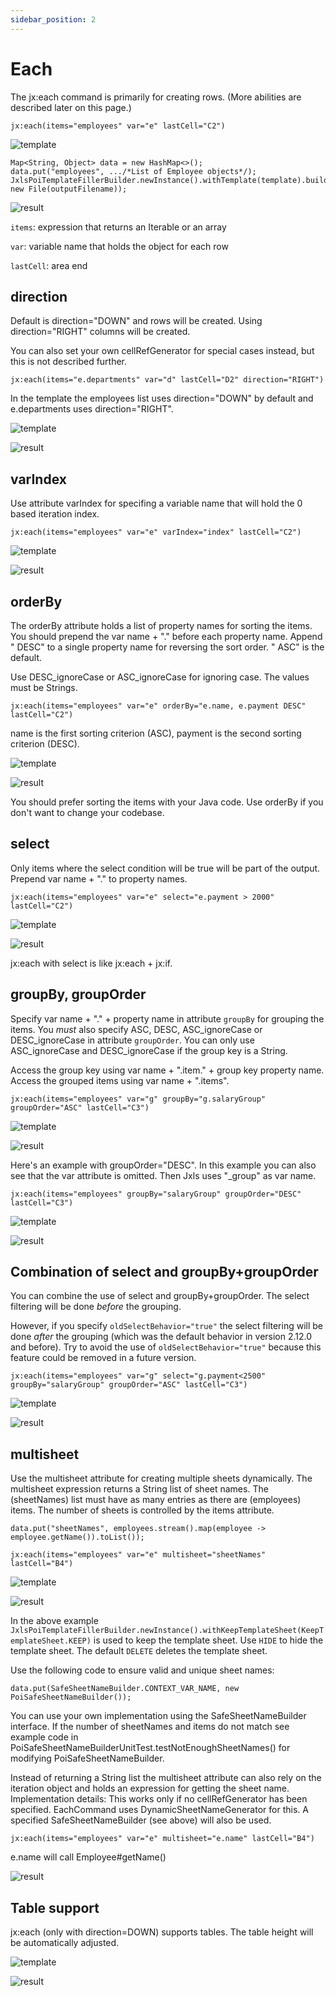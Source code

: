 ```yaml
---
sidebar_position: 2
---
```


# Each

The jx:each command is primarily for creating rows. (More abilities are described later on this page.)

```
jx:each(items="employees" var="e" lastCell="C2")
```

![template](../img/each-1.png)


```
Map<String, Object> data = new HashMap<>();
data.put("employees", .../*List of Employee objects*/);
JxlsPoiTemplateFillerBuilder.newInstance().withTemplate(template).buildAndFill(data, new File(outputFilename));
```

![result](../img/each-2.png)

`items`: expression that returns an Iterable or an array

`var`: variable name that holds the object for each row

`lastCell`: area end

## direction

Default is direction="DOWN" and rows will be created. Using direction="RIGHT" columns will be created.

You can also set your own cellRefGenerator for special cases instead, but this is not described further.

```
jx:each(items="e.departments" var="d" lastCell="D2" direction="RIGHT")
```

In the template the employees list uses direction="DOWN" by default and e.departments uses direction="RIGHT".

![template](../img/each-right-1.png)

![result](../img/each-right-2.png)

## varIndex

Use attribute varIndex for specifing a variable name that will hold the 0 based iteration index.

```
jx:each(items="employees" var="e" varIndex="index" lastCell="C2")
```

![template](../img/each-varindex-1.png)

![result](../img/each-varindex-2.png)

## orderBy

The orderBy attribute holds a list of property names for sorting the items.
You should prepend the var name + "." before each property name.
Append " DESC" to a single property name for reversing the sort order. " ASC" is the default.

Use DESC_ignoreCase or ASC_ignoreCase for ignoring case. The values must be Strings.

```
jx:each(items="employees" var="e" orderBy="e.name, e.payment DESC" lastCell="C2")
```

name is the first sorting criterion (ASC), payment is the second sorting criterion (DESC).

![template](../img/each-orderby-1.png)

![result](../img/each-orderby-2.png)

You should prefer sorting the items with your Java code. Use orderBy if you don't want to change your codebase.

## select

Only items where the select condition will be true will be part of the output. Prepend var name + "." to property names.

```
jx:each(items="employees" var="e" select="e.payment > 2000" lastCell="C2")
```

![template](../img/each-select-1.png)

![result](../img/each-select-2.png)

jx:each with select is like jx:each + jx:if.

## groupBy, groupOrder

Specify var name + "." + property name in attribute `groupBy` for grouping the items.
You *must* also specify ASC, DESC, ASC_ignoreCase or DESC_ignoreCase in attribute `groupOrder`. You can only use ASC_ignoreCase
and DESC_ignoreCase if the group key is a String.

Access the group key using var name + ".item." + group key property name. Access the grouped items using var name + ".items".

```
jx:each(items="employees" var="g" groupBy="g.salaryGroup" groupOrder="ASC" lastCell="C3")
```

![template](../img/each-groupby-asc-1.png)

![result](../img/each-groupby-asc-2.png)

Here's an example with groupOrder="DESC". In this example you can also see that the var attribute is omitted.
Then Jxls uses "_group" as var name.

```
jx:each(items="employees" groupBy="salaryGroup" groupOrder="DESC" lastCell="C3")
```

![template](../img/each-groupby-desc-1.png)

![result](../img/each-groupby-desc-2.png)

## Combination of select and groupBy+groupOrder

You can combine the use of select and groupBy+groupOrder. The select filtering will be done *before* the grouping.

However, if you specify `oldSelectBehavior="true"` the select filtering will be done *after* the grouping
(which was the default behavior in version 2.12.0 and before). Try to avoid the use of `oldSelectBehavior="true"` because
this feature could be removed in a future version.

```
jx:each(items="employees" var="g" select="g.payment<2500" groupBy="salaryGroup" groupOrder="ASC" lastCell="C3")
```

![template](../img/each-groupby-select-1.png)

![result](../img/each-groupby-select-2.png)

## multisheet

Use the multisheet attribute for creating multiple sheets dynamically. The multisheet expression returns a String list of sheet names.
The (sheetNames) list must have as many entries as there are (employees) items. The number of sheets is controlled by the items attribute.

```
data.put("sheetNames", employees.stream().map(employee -> employee.getName()).toList());
```

```
jx:each(items="employees" var="e" multisheet="sheetNames" lastCell="B4")
```

![template](../img/each-multisheet-1.png)

![result](../img/each-multisheet-2.png)

In the above example `JxlsPoiTemplateFillerBuilder.newInstance().withKeepTemplateSheet(KeepTemplateSheet.KEEP)` is used to keep the
template sheet. Use `HIDE` to hide the template sheet. The default `DELETE` deletes the template sheet. 

Use the following code to ensure valid and unique sheet names:

```
data.put(SafeSheetNameBuilder.CONTEXT_VAR_NAME, new PoiSafeSheetNameBuilder());
```

You can use your own implementation using the SafeSheetNameBuilder interface.
If the number of sheetNames and items do not match see example code in PoiSafeSheetNameBuilderUnitTest.testNotEnoughSheetNames()
for modifying PoiSafeSheetNameBuilder.

Instead of returning a String list the multisheet attribute can also rely on the iteration object and holds an expression for getting
the sheet name.
<br/>Implementation details: This works only if no cellRefGenerator has been specified.
EachCommand uses DynamicSheetNameGenerator for this. A specified SafeSheetNameBuilder (see above) will also be used.

```
jx:each(items="employees" var="e" multisheet="e.name" lastCell="B4")
```

e.name will call Employee#getName()

![result](../img/each-multisheet-3.png)

## Table support

jx:each (only with direction=DOWN) supports tables. The table height will be automatically adjusted.

![template](../img/each-table-1.png)

![result](../img/each-table-2.png)
